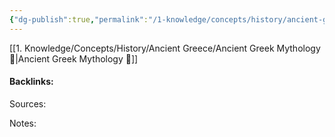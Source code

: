 ```yaml
---
{"dg-publish":true,"permalink":"/1-knowledge/concepts/history/ancient-greece/ancient-greece/","tags":["ancient-greece","history","main-concept"],"created":"2025-08-21T10:35:20.173+10:00","updated":"2025-08-25T18:46:53.018+10:00"}
---
```




[[1. Knowledge/Concepts/History/Ancient Greece/Ancient Greek Mythology 🌱\|Ancient Greek Mythology 🌱]]


#### Backlinks:
Sources:


Notes:
